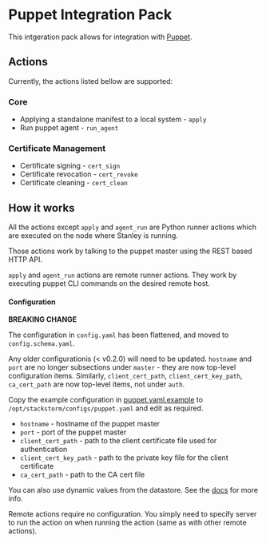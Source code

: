 # Puppet Integration Pack

This intgeration pack allows for integration with [Puppet](http://puppetlabs.com/).

## Actions

Currently, the actions listed bellow are supported:

### Core

* Applying a standalone manifest to a local system - `apply`
* Run puppet agent - `run_agent`

### Certificate Management

* Certificate signing - `cert_sign`
* Certificate revocation - `cert_revoke`
* Certificate cleaning - `cert_clean`

## How it works

All the actions except `apply` and `agent_run` are Python runner
actions which are executed on the node where Stanley is running.

Those actions work by talking to the puppet master using the REST based HTTP
API.

`apply` and `agent_run` actions are remote runner actions. They
work by executing puppet CLI commands on the desired remote host.

#### Configuration

**BREAKING CHANGE**

The configuration in `config.yaml` has been flattened, and moved
to `config.schema.yaml`.

Any older configurationis (< v0.2.0) will need to be updated. `hostname` and `port`
are no longer subsections under `master` - they are now top-level
configuration items. Similarly, `client_cert_path`, `client_cert_key_path`,
`ca_cert_path` are now top-level items, not under `auth`.

Copy the example configuration in [puppet.yaml.example](./puppet.yaml.example)
to `/opt/stackstorm/configs/puppet.yaml` and edit as required.

* `hostname` - hostname of the puppet master
* `port` - port of the puppet master
* `client_cert_path` - path to the client certificate file used for authentication
* `client_cert_key_path` - path to the private key file for the client certificate
* `ca_cert_path` - path to the CA cert file

You can also use dynamic values from the datastore. See the
[docs](https://docs.stackstorm.com/reference/pack_configs.html) for more info.

Remote actions require no configuration. You simply need to specify server to
run the action on when running the action (same as with other remote actions).
